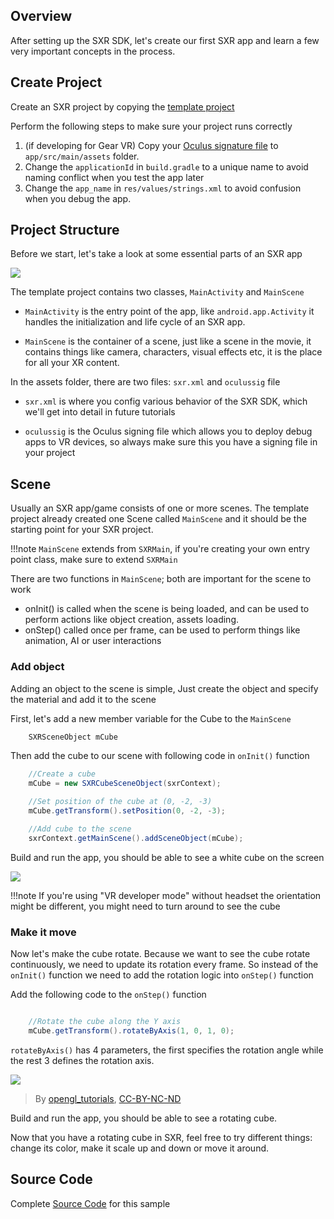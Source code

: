 
## Overview
After setting up the SXR SDK, let's create our first SXR app and learn a few very important concepts in the process.

## Create Project
Create an SXR project by copying the [template project](https://github.com/sxrsdk/sxrsdk-demos/tree/master/template/SXRApplication) 

Perform the following steps to make sure your project runs correctly

1. (if developing for Gear VR) Copy your [Oculus signature file](https://developer.oculus.com/osig/) to `app/src/main/assets` folder.
1. Change the `applicationId` in `build.gradle` to a unique name to avoid naming conflict when you test the app later
1. Change the `app_name` in `res/values/strings.xml` to avoid confusion when you debug the app.

## Project Structure
Before we start, let's take a look at some essential parts of an SXR app

![](/images/sxrf_tut1_project.png)

The template project contains two classes, `MainActivity` and `MainScene`

* `MainActivity` is the entry point of the app, like `android.app.Activity` it handles the initialization and life cycle of an SXR app.

* `MainScene` is the container of a scene, just like a scene in the movie, it contains things like camera, characters, visual effects etc, it is the place for all your XR content.

In the assets folder, there are two files: `sxr.xml` and `oculussig` file

* `sxr.xml` is where you config various behavior of the SXR SDK, which we'll get into detail in future tutorials

* `oculussig` is the Oculus signing file which allows you to deploy debug apps to VR devices, so always make sure this you have a signing file in your project


## Scene
Usually an SXR app/game consists of one or more scenes. The template project already created one Scene called `MainScene` and it should be the starting point for your SXR project. 

!!!note
    `MainScene` extends from `SXRMain`, if you're creating your own entry point class, make sure to extend `SXRMain`

There are two functions in `MainScene`; both are important for the scene to work

* onInit() is called when the scene is being loaded, and can be used to perform actions like object creation, assets loading.
* onStep() called once per frame, can be used to perform things like animation, AI or user interactions

### Add object

Adding an object to the scene is simple, Just create the object and specify the material and add it to the scene

First, let's add a new member variable for the Cube to the `MainScene`
```java
    SXRSceneObject mCube
```

Then add the cube to our scene with following code in `onInit()` function
```java
    //Create a cube
    mCube = new SXRCubeSceneObject(sxrContext);

    //Set position of the cube at (0, -2, -3)
    mCube.getTransform().setPosition(0, -2, -3);

    //Add cube to the scene
    sxrContext.getMainScene().addSceneObject(mCube);
```

Build and run the app, you should be able to see a white cube on the screen

![](/images/tutorials/screenshot_tut_01_1.jpg)

!!!note
    If you're using "VR developer mode" without headset the orientation might be different, you might need to turn around to see the cube

### Make it move

Now let's make the cube rotate. Because we want to see the cube rotate continuously, we need to update its rotation every frame. So instead of the `onInit()` function we need to add the rotation logic into `onStep()` function


Add the following code to the `onStep()` function
```java

    //Rotate the cube along the Y axis
    mCube.getTransform().rotateByAxis(1, 0, 1, 0);

```

`rotateByAxis()` has 4 parameters, the first specifies the rotation angle while the rest 3 defines the rotation axis.

![](/images/3d_rotation.png)

>By [opengl_tutorials](http://www.opengl-tutorial.org/), [CC-BY-NC-ND](https://creativecommons.org/licenses/by-nc-nd/3.0/fr/deed.en)

Build and run the app, you should be able to see a rotating cube.

Now that you have a rotating cube in SXR, feel free to try different things: change its color, make it scale up and down or move it around.

## Source Code
Complete [Source Code](https://github.com/sxrsdk/sxrsdk-demos/tree/master/tutorials/tutorial_1_simple_app) for this sample
